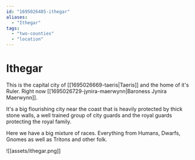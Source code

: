 ```yaml
---
id: "1695026485-ithegar"
aliases:
  - "Ithegar"
tags:
  - "two-counties"
  - "location"
---
```


# Ithegar

This is the capital city of [[1695026669-taeris|Taeris]] and the home of it's Ruler. Right now [[1695026729-jynira-maerwynn|Baroness Jynira Maerwynn]]. 

It's a big flourishing city near the coast that is heavily protected by thick stone walls, a well trained group of city guards and the royal guards protecting the royal family.

Here we have a big mixture of races. Everything from Humans, Dwarfs, Gnomes as well as Tritons and other folk.

![[assets/ithegar.png]]

